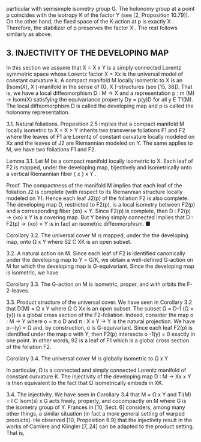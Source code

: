 particular with semisimple isometry group G. The holonomy group at a point p coincides with the isotropy K of the factor Y (see [2, Proposition 10.79]). On the other hand, the fixed space of the K-action at p is exactly X . Therefore, the stabilizer of p preserves the factor X . The rest follows similarly as above.

## 3. INJECTIVITY OF THE DEVELOPING MAP

In this section we assume that X = X x Y is a simply connected Lorentz symmetric space whose Lorentz factor X = Xx is the universal model of constant curvature k. A compact manifold M locally isometric to X is an (Isom(X), X )-manifold in the sense of (G, X )-structures (see [15, 38]). That is, we have a local diffeomorphism D : M -> X and a representation p : m (M) -> Isom(X) satisfying the equivariance property Dy = p(y)D for all y E T1(M). The local diffeomorphism D is called the developing map and p is called the holonomy representation.

3.1. Natural foliations. Proposition 2.5 implies that a compact manifold M locally isometric to X = X > Y inherits two transverse foliations F1 and F2 where the leaves of F1 are Lorentz of constant curvature locally modeled on Xx and the leaves of J2 are Riemannian modeled on Y. The same applies to M, we have two foliations F1 and F2.

Lemma 3.1. Let M be a compact manifold locally isometric to X. Each leaf of F2 is mapped, under the developing map, bijectively and isometrically onto a vertical Riemannian fiber { x } x Y .

Proof. The compactness of the manifold M implies that each leaf of the foliation J2 is complete (with respect to its Riemannian structure locally modeled on Y). Hence each leaf J2(p) of the foliation F2 is also complete. The developing map D, restricted to F2(p), is a local isometry between F2(p) and a corresponding fiber {xo} × Y. Since F2(p) is complete, then D : F2(p) → {xo} x Y is a covering map. But Y being simply connected implies that D : F2(p) → {xo} × Y is in fact an isometric diffeomorphism. ■

Corollary 3.2. The universal cover M is mapped, under the the developing map, onto Ω x Y where S2 C XK is an open subset.

3.2. A natural action on M. Since each leaf of F2 is identified canonically under the developing map to Y = G/K, we obtain a well-defined G-action on M for which the developing map is G-equivariant. Since the developing map is isometric, we have

Corollary 3.3. The G-action on M is isometric, proper, and with orbits the F-2-leaves.

3.3. Product structure of the universal cover. We have seen in Corollary 3.2 that D(M) = Ω x Y where Ω C Xx is an open subset. The subset Ω = D-1 (Ω × {y}) is a global cross section of the F2-foliation. Indeed, consider the map o : M -> Y where o = π ο D and π : X x Y -> Y is the natural projection. We have o--(y) = Ω and, by construction, σ is G-equivariant. Since each leaf F2(p) is identified under the map o with Y, then F2(p) intersects o -1(y) = 0 exactly in one point. In other words, 92 is a leaf of F1 which is a global cross section of the foliation F2.

Corollary 3.4. The universal cover M is globally isometric to Ω x Y

In particular, Ω is a connected and simply connected Lorentz manifold of constant curvature K. The injectivity of the developing map D : M -> Xx x Y is then equivalent to the fact that Ω isometrically embeds in XK.

3.4. The injectivity. We have seen in Corollary 3.4 that M = Ω x Y and Ti(M) = I C Isom(s) x G acts freely, properly, and cocompactly on M where G is the isometry group of Y. Frances in [10, Sect. 6] considers, among many other things, a similar situation (in fact a more general setting of warped products). He observed [10, Proposition 6.9] that the injectivity result in the works of Carrière and Klingler [7, 24] can be adapted to the product setting. That is,
